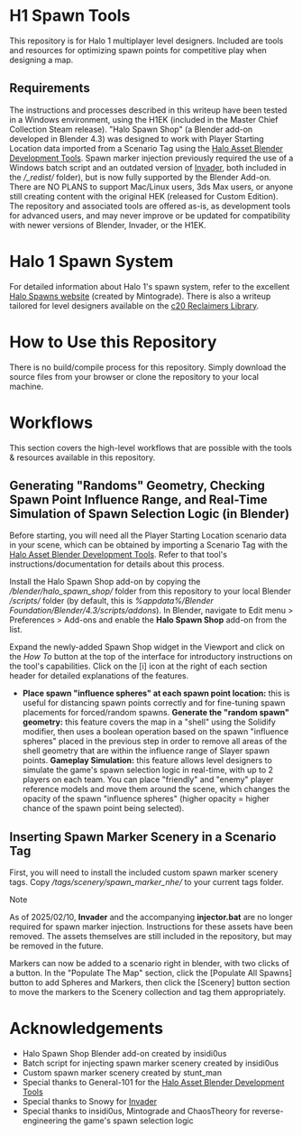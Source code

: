 # H1 Spawn Tools

This repository is for Halo 1 multiplayer level designers. Included are tools and resources for optimizing spawn points for competitive play when designing a map.

## Requirements

The instructions and processes described in this writeup have been tested in a Windows environment, using the H1EK (included in the Master Chief Collection Steam release). <!--The process for generating "randoms" geometry is only available to Blender users (Halo Spawn Shop add-on has been tested on Blender 4.3).--> "Halo Spawn Shop" (a Blender add-on developed in Blender 4.3) was designed to work with Player Starting Location data imported from a Scenario Tag using the [Halo Asset Blender Development Tools](https://github.com/General-101/Halo-Asset-Blender-Development-Toolset). Spawn marker injection previously required the use of a Windows batch script and an outdated version of [Invader](https://github.com/SnowyMouse/invader), both included in the */_redist/* folder), but is now fully supported by the Blender Add-on. There are NO PLANS to support Mac/Linux users, 3ds Max users, or anyone still creating content with the original HEK (released for Custom Edition). The repository and associated tools are offered as-is, as development tools for advanced users, and may never improve or be updated for compatibility with newer versions of Blender, Invader, or the H1EK.

# Halo 1 Spawn System

For detailed information about Halo 1's spawn system, refer to the excellent [Halo Spawns website](https://www.halospawns.com/) (created by Mintograde). There is also a writeup tailored for level designers available on the [c20 Reclaimers Library](https://c20.reclaimers.net/h1/guides/multiplayer/player-spawns/).

# How to Use this Repository

There is no build/compile process for this repository. Simply download the source files from your browser or clone the repository to your local machine.

# Workflows

This section covers the high-level workflows that are possible with the tools & resources available in this repository.

## Generating "Randoms" Geometry, Checking Spawn Point Influence Range, and Real-Time Simulation of Spawn Selection Logic (in Blender)

Before starting, you will need all the Player Starting Location scenario data in your scene, which can be obtained by importing a Scenario Tag with the [Halo Asset Blender Development Tools](https://github.com/General-101/Halo-Asset-Blender-Development-Toolset). Refer to that tool's instructions/documentation for details about this process. 

Install the Halo Spawn Shop add-on by copying the */blender/halo_spawn_shop/* folder from this repository to your local Blender */scripts/* folder (by default, this is *%appdata%/Blender Foundation/Blender/4.3/scripts/addons*). In Blender, navigate to Edit menu > Preferences > Add-ons and enable the **Halo Spawn Shop** add-on from the list.

Expand the newly-added Spawn Shop widget in the Viewport and click on the *How To* button at the top of the interface for introductory instructions on the tool's capabilities. Click on the [i] icon at the right of each section header for detailed explanations of the features.

* **Place spawn "influence spheres" at each spawn point location:** this is useful for distancing spawn points correctly and for fine-tuning spawn placements for forced/random spawns.
 **Generate the "random spawn" geometry:** this feature covers the map in a "shell" using the Solidify modifier, then uses a boolean operation based on the spawn "influence spheres" placed in the previous step in order to remove all areas of the shell geometry that are within the influence range of Slayer spawn points.
 **Gameplay Simulation:** this feature allows level designers to simulate the game's spawn selection logic in real-time, with up to 2 players on each team. You can place "friendly" and "enemy" player reference models and move them around the scene, which changes the opacity of the spawn "influence spheres" (higher opacity = higher chance of the spawn point being selected).

## Inserting Spawn Marker Scenery in a Scenario Tag

First, you will need to install the included custom spawn marker scenery tags. Copy */tags/scenery/spawn_marker_nhe/* to your current tags folder.

> [!NOTE]
> As of 2025/02/10, **Invader** and the accompanying **injector.bat** are no longer required for spawn marker injection. Instructions for these assets have been removed. The assets themselves are still included in the repository, but may be removed in the future.

Markers can now be added to a scenario right in blender, with two clicks of a button. In the "Populate The Map" section, click the [Populate All Spawns] button to add Spheres and Markers, then click the [Scenery] button section to move the markers to the Scenery collection and tag them appropriately.

# Acknowledgements

* Halo Spawn Shop Blender add-on created by insidi0us
* Batch script for injecting spawn marker scenery created by insidi0us
* Custom spawn marker scenery created by stunt_man
* Special thanks to General-101 for the [Halo Asset Blender Development Tools](https://github.com/General-101/Halo-Asset-Blender-Development-Toolset)
* Special thanks to Snowy for [Invader](https://github.com/SnowyMouse/invader)
* Special thanks to insidi0us, Mintograde and ChaosTheory for reverse-engineering the game's spawn selection logic

<!--Next, install one of the legacy versions of Invader included in the /_redist/ folder for compatibility (technically, only *invader-edit.exe* is required). Be sure to back up any previous Invader installations (if applicable). During testing, Invader was installed in the same location as */data/* and */tags/* directories (typically the *Chelan_1* folder). Finally, place **injector.bat** in the same folder as Invader (which should be in the same location as your */data/* & */tags/* folders).

When running **injector.bat**, you will be prompted to specify your */tags/* folder and the path equivalent of a */levels/test/* directory. You will then be prompted to select a scenario tag from the specified directory (the script will automatically make a copy and rename it based on UNIX timestamp).

Once a scenario tag has been selected, several options are available. In this case, select **[4] Inject spawn markers**. The script will then use *invader-edit* to iterate through all spawn points enabled for Slayer gametypes, and place the spawn marker scenery object at each location.

When finished, simply exit the command line interface and verify the scenery object placements in Sapien.-->

